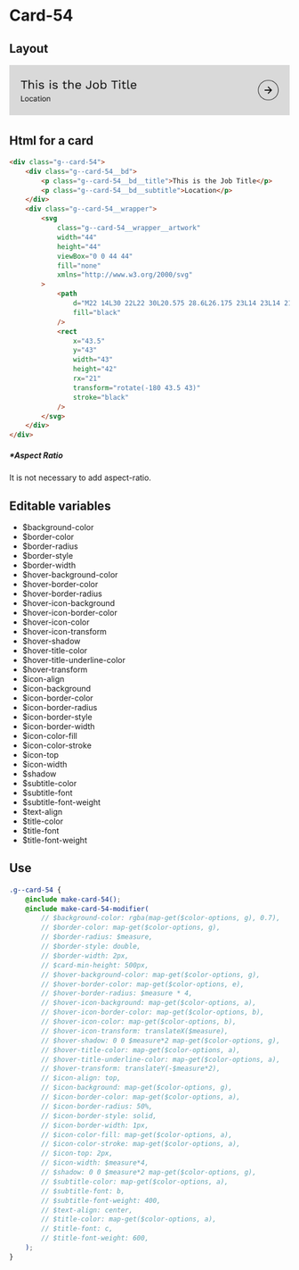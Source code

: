 # Card-54

## Layout

![alt text][card-54]

[card-54]: /src/img/global-components/card/card-54.jpg

## Html for a card

```html
<div class="g--card-54">
    <div class="g--card-54__bd">
        <p class="g--card-54__bd__title">This is the Job Title</p>
        <p class="g--card-54__bd__subtitle">Location</p>
    </div>
    <div class="g--card-54__wrapper">
        <svg
            class="g--card-54__wrapper__artwork"
            width="44"
            height="44"
            viewBox="0 0 44 44"
            fill="none"
            xmlns="http://www.w3.org/2000/svg"
        >
            <path
                d="M22 14L30 22L22 30L20.575 28.6L26.175 23L14 23L14 21L26.175 21L20.575 15.4L22 14Z"
                fill="black"
            />
            <rect
                x="43.5"
                y="43"
                width="43"
                height="42"
                rx="21"
                transform="rotate(-180 43.5 43)"
                stroke="black"
            />
        </svg>
    </div>
</div>
```

##### \*Aspect Ratio

It is not necessary to add aspect-ratio.

## Editable variables

-   $background-color
-   $border-color
-   $border-radius
-   $border-style
-   $border-width
-   $hover-background-color
-   $hover-border-color
-   $hover-border-radius
-   $hover-icon-background
-   $hover-icon-border-color
-   $hover-icon-color
-   $hover-icon-transform
-   $hover-shadow
-   $hover-title-color
-   $hover-title-underline-color
-   $hover-transform
-   $icon-align
-   $icon-background
-   $icon-border-color
-   $icon-border-radius
-   $icon-border-style
-   $icon-border-width
-   $icon-color-fill
-   $icon-color-stroke
-   $icon-top
-   $icon-width
-   $shadow
-   $subtitle-color
-   $subtitle-font
-   $subtitle-font-weight
-   $text-align
-   $title-color
-   $title-font
-   $title-font-weight

## Use

```scss
.g--card-54 {
    @include make-card-54();
    @include make-card-54-modifier(
        // $background-color: rgba(map-get($color-options, g), 0.7),
        // $border-color: map-get($color-options, g),
        // $border-radius: $measure,
        // $border-style: double,
        // $border-width: 2px,
        // $card-min-height: 500px,
        // $hover-background-color: map-get($color-options, g),
        // $hover-border-color: map-get($color-options, e),
        // $hover-border-radius: $measure * 4,
        // $hover-icon-background: map-get($color-options, a),
        // $hover-icon-border-color: map-get($color-options, b),
        // $hover-icon-color: map-get($color-options, b),
        // $hover-icon-transform: translateX($measure),
        // $hover-shadow: 0 0 $measure*2 map-get($color-options, g),
        // $hover-title-color: map-get($color-options, a),
        // $hover-title-underline-color: map-get($color-options, a),
        // $hover-transform: translateY(-$measure*2),
        // $icon-align: top,
        // $icon-background: map-get($color-options, g),
        // $icon-border-color: map-get($color-options, a),
        // $icon-border-radius: 50%,
        // $icon-border-style: solid,
        // $icon-border-width: 1px,
        // $icon-color-fill: map-get($color-options, a),
        // $icon-color-stroke: map-get($color-options, a),
        // $icon-top: 2px,
        // $icon-width: $measure*4,
        // $shadow: 0 0 $measure*2 map-get($color-options, g),
        // $subtitle-color: map-get($color-options, a),
        // $subtitle-font: b,
        // $subtitle-font-weight: 400,
        // $text-align: center,
        // $title-color: map-get($color-options, a),
        // $title-font: c,
        // $title-font-weight: 600,
    );
}
```
